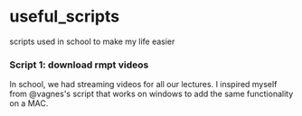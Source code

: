 # useful_scripts
scripts used in school to make my life easier

### Script 1: download rmpt videos
In school, we had streaming videos for all our lectures. I inspired myself from @vagnes's script that works on windows to add the same functionality on a MAC.

